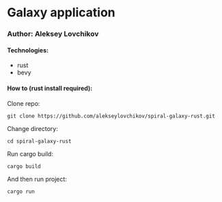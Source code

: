 # Galaxy application

### Author: Aleksey Lovchikov

#### Technologies:
- rust
- bevy

#### How to (rust install required):
Clone repo:
```shell
git clone https://github.com/alekseylovchikov/spiral-galaxy-rust.git
```
Change directory:
```shell
cd spiral-galaxy-rust
```
Run cargo build:
```shell
cargo build
```
And then run project:
```shell
cargo run
```
